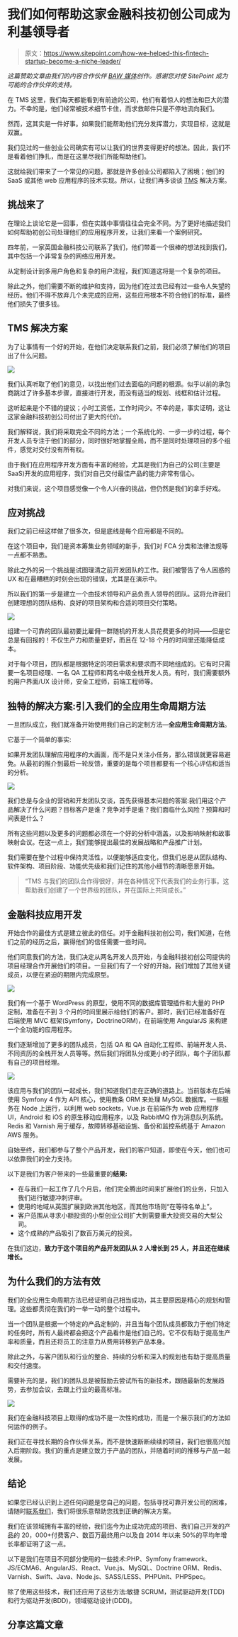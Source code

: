 # 我们如何帮助这家金融科技初创公司成为利基领导者

> 原文：<https://www.sitepoint.com/how-we-helped-this-fintech-startup-become-a-niche-leader/>

*这篇赞助文章由我们的内容合作伙伴 [BAW 媒体](https://bawmedia.com?utm_source=sitepoint.com&utm_campaign=oct18&utm_medium=content)创作。感谢您对使 SitePoint 成为可能的合作伙伴的支持。*

在 TMS 这里，我们每天都能看到有前途的公司，他们有着惊人的想法和巨大的潜力。不幸的是，他们经常被技术细节卡住，而求救邮件只是不停地流向我们。

然而，这其实是一件好事。如果我们能帮助他们充分发挥潜力，实现目标，这就是双赢。

我们见过的一些创业公司确实有可以让我们的世界变得更好的想法。因此，我们不是看着他们挣扎，而是在这里尽我们所能帮助他们。

这就给我们带来了一个常见的问题，那就是许多创业公司都陷入了困境；他们的 SaaS 或其他 web 应用程序的技术实现。所以，让我们再多谈谈 [TMS](https://tms-outsource.com/?utm_source=sitepoint.com&utm_campaign=oct18&utm_medium=content) 解决方案。

## 挑战来了

在理论上谈论它是一回事，但在实践中事情往往会完全不同。为了更好地描述我们如何帮助初创公司处理他们的应用程序开发，让我们来看一个案例研究。

四年前，一家英国金融科技公司联系了我们，他们带着一个很棒的想法找到我们，其中包括一个非常复杂的网络应用开发。

从定制设计到多用户角色和复杂的用户流程，我们知道这将是一个复杂的项目。

除此之外，他们需要不断的维护和支持，因为他们在过去已经有过一些令人失望的经历。他们不得不放弃几个未完成的应用，这些应用根本不符合他们的标准，最终他们损失了很多钱。

## TMS 解决方案

为了让事情有一个好的开始，在他们决定联系我们之前，我们必须了解他们的项目出了什么问题。

[![](img/807383d858a97ef5acb81e37fb0015ff.png)](https://tms-outsource.com/?utm_source=sitepoint.com&utm_campaign=oct18&utm_medium=content)

我们认真听取了他们的意见，以找出他们过去面临的问题的根源。似乎以前的承包商跳过了许多基本步骤，直接进行开发，而没有适当的规划、线框和估计过程。

这听起来是个不错的提议；小时工资低，工作时间少。不幸的是，事实证明，这让这家金融科技初创公司付出了更大的代价。

我们解释说，我们将采取完全不同的方法；一个系统化的、一步一步的过程，每个开发人员专注于他们的部分，同时很好地掌握全局，而不是同时处理项目的多个组件，感觉对交付没有所有权。

由于我们在应用程序开发方面有丰富的经验，尤其是我们为自己的公司(主要是 SaaS)开发的应用程序，我们对自己交付最佳产品的能力非常有信心。

对我们来说，这个项目感觉像一个令人兴奋的挑战，但仍然是我们的拿手好戏。

## 应对挑战

我们之前已经这样做了很多次，但是底线是每个应用都是不同的。

在这个项目中，我们是资本筹集业务领域的新手，我们对 FCA 分类和法律法规等一点都不熟悉。

除此之外的另一个挑战是试图理清之前开发团队的工作。我们被警告了令人困惑的 UX 和在最糟糕的时刻会出现的错误，尤其是在演示中。

所以我们的第一步是建立一个由技术领导和产品负责人领导的团队。这将允许我们创建理想的团队结构、良好的项目架构和合适的项目交付策略。

[![](img/e9a12c5fc69e29750e002b2aa88c2737.png)](https://tms-outsource.com/?utm_source=sitepoint.com&utm_campaign=oct18&utm_medium=content)

组建一个可靠的团队最初要比雇佣一群随机的开发人员花费更多的时间——但是它总是有回报的！不仅生产力和质量更好，而且在 12-18 个月的时间里还能降低成本。

对于每个项目，团队都是根据特定的项目需求和要求而不同地组成的。它有时只需要一名项目经理、一名 QA 工程师和两名中级全栈开发人员。有时，我们需要额外的用户界面/UX 设计师，安全工程师，前端工程师等。

## 独特的解决方案:引入我们的全应用生命周期方法

一旦团队成立，我们就准备开始使用我们自己的定制方法—**全应用生命周期方法**。

它基于一个简单的事实:

如果开发团队理解应用程序的大画面，而不是只关注小任务，那么错误就更容易避免。从最初的推介到最后一轮反馈，重要的是每个项目都要有一个核心评估和适当的分析。

[![](img/b33df0ed7149c06feb21d93393fa253e.png)](https://tms-outsource.com/?utm_source=sitepoint.com&utm_campaign=oct18&utm_medium=content)

我们总是与企业的营销和开发团队交谈，首先获得基本问题的答案:我们用这个产品解决了什么问题？目标客户是谁？竞争对手是谁？我们面临什么风险？预算和时间表是什么？

所有这些问题以及更多的问题都必须在一个好的分析中涵盖，以及影响映射和故事映射会议。在这一点上，我们能够提出最佳的发展战略和产品推广计划。

我们需要在整个过程中保持灵活性，以便能够适应变化，但我们总是从团队结构、软件架构、项目阶段、功能优先级和我们记住的其他小细节的清晰愿景开始。

> “TMS 与我们的团队合作得很好，并在各种情况下代表我们的业务行事。这帮助我们创建了一个世界级的团队，并在国际上共同成长。”

## 金融科技应用开发

开始合作的最佳方式是建立彼此的信任。对于金融科技初创公司，我们知道，在他们之前的经历之后，赢得他们的信任需要一些时间。

他们同意我们的方法，我们决定从两名开发人员开始，与金融科技初创公司提供的项目经理合作开展他们的项目。一旦我们有了一个好的开始，我们增加了其他关键成员，以便在紧迫的期限内完成原型。

[![](img/f4c1d19c691567264b9980c5f5a11523.png)](https://tms-outsource.com/?utm_source=sitepoint.com&utm_campaign=oct18&utm_medium=content)

我们有一个基于 WordPress 的原型，使用不同的数据库管理插件和大量的 PHP 定制，准备在不到 3 个月的时间里展示给他们的客户。那时，我们已经准备好在后端使用 MVC 框架(Symfony，DoctrineORM)，在前端使用 AngularJS 来构建一个全功能的应用程序。

我们逐渐增加了更多的团队成员，包括 QA 和 QA 自动化工程师、前端开发人员、不同资历的全栈开发人员等等。然后我们将团队分成更小的子团队，每个子团队都有自己的项目经理。

[![](img/f82b31e76e4d5a4e927f474f4551e887.png)](https://tms-outsource.com/?utm_source=sitepoint.com&utm_campaign=oct18&utm_medium=content)

该应用与我们的团队一起成长，我们知道我们走在正确的道路上。当前版本在后端使用 Symfony 4 作为 API 核心，使用教条 ORM 来处理 MySQL 数据库。一些服务在 Node 上运行，以利用 web sockets，Vue.js 在前端作为 web 应用程序 UI，Android 和 iOS 的原生移动应用程序，以及 RabbitMQ 作为消息队列系统。Redis 和 Varnish 用于缓存，故障转移基础设施、备份和监控系统基于 Amazon AWS 服务。

自始至终，我们都参与了整个产品开发，我们的客户知道，即使在今天，他们也可以依靠我们的全力支持。

以下是我们为客户带来的一些最重要的**结果:**

*   在与我们一起工作了几个月后，他们完全腾出时间来扩展他们的业务，只加入我们进行敏捷冲刺评审。
*   使用的地域从英国扩展到欧洲其他地区，而其他市场则“在等待名单上”。
*   客户范围从寻求小额投资的小型创业公司扩大到需要重大投资交易的大型公司。
*   这个成熟的产品吸引了数百万美元的投资。

在我们这边，**致力于这个项目的产品开发团队从 2 人增长到 25 人，并且还在继续增长。**

## 为什么我们的方法有效

我们的全应用生命周期方法已经证明自己相当成功，其主要原因是精心的规划和管理。这些都贯彻在我们的一举一动的整个过程中。

当一个团队是根据一个特定的产品定制的，并且当每个团队成员都致力于他们特定的任务时，所有人最终都会把这个产品看作是他们自己的。它不仅有助于提高生产率和质量，而且还将员工的注意力从费用转移到产品本身。

除此之外，与客户团队和行业的整合、持续的分析和深入的规划也有助于提高质量和交付速度。

需要补充的是，我们的团队总是被鼓励去尝试所有的新技术，跟随最新的发展趋势，去参加会议，去跟上行业的最高标准。

[![](img/c35e17c3cf0e2fa22e7e8642bc4b61df.png)](https://tms-outsource.com/?utm_source=sitepoint.com&utm_campaign=oct18&utm_medium=content)

我们在金融科技项目上取得的成功不是一次性的成功，而是一个展示我们的方法如何运作的例子。

我们正在寻找长期的合作伙伴关系，而不是快速断断续续的项目，我们也很高兴加入后期阶段。我们的重点是建立致力于产品的团队，并随着时间的推移与产品一起发展。

## 结论

如果您已经认识到上述任何问题是您自己的问题，包括寻找可靠开发公司的困难，请随时[联系我们](https://tms-outsource.com/contact/?utm_source=sitepoint.com&utm_campaign=oct18&utm_medium=content)，我们将很乐意帮助您找到正确的解决方案。

我们在该领域拥有丰富的经验，我们迄今为止成功完成的项目、我们自己开发的产品的 20，000+付费客户、数百万最终用户以及自 2014 年以来 50%的平均年增长率都证明了这一点。

以下是我们在项目不同部分使用的一些技术:PHP、Symfony framework、JS/ECMA6、AngularJS、React、Vue.js、MySQL、Doctrine ORM、Redis、Varnish、Swift、Java、Node.js、SASS/LESS、PHPUnit、PHPSpec。

除了使用这些技术，我们还应用了这些方法:敏捷 SCRUM，测试驱动开发(TDD)和行为驱动开发(BDD)，领域驱动设计(DDD)。

## 分享这篇文章